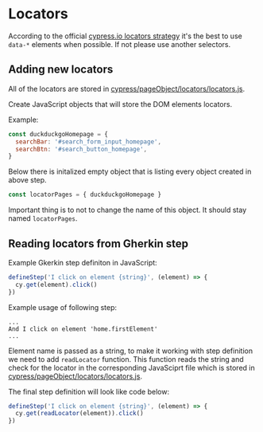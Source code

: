 # Locators

According to the official [cypress.io locators strategy](https://docs.cypress.io/guides/references/best-practices#Selecting-Elements) it's the best to use `data-*` elements when possible. If not please use another selectors.

## Adding new locators

All of the locators are stored in [cypress/pageObject/locators/locators.js](./cypress/../../cypress/pageObject/locators/locators.js).

Create JavaScript objects that will store the DOM elements locators.

Example:

```javascript
const duckduckgoHomepage = {
  searchBar: '#search_form_input_homepage',
  searchBtn: '#search_button_homepage',
}
```

Below there is initalized empty object that is listing every object created in above step.

```javascript
const locatorPages = { duckduckgoHomepage }
```

Important thing is to not to change the name of this object. It should stay named `locatorPages`.

## Reading locators from Gherkin step

Example Gkerkin step definiton in JavaScript:

```javascript
defineStep('I click on element {string}', (element) => {
  cy.get(element).click()
})
```

Example usage of following step:

```gherkin
...
And I click on element 'home.firstElement'
...
```

Element name is passed as a string, to make it working with step definition we need to add `readLocator` function. This function reads the string and check for the locator in the corresponding JavaSciprt file which is stored in [cypress/pageObject/locators/locators.js](./cypress/../../cypress/pageObject/locators/locators.js).

The final step definition will look like code below:

```javascript
defineStep('I click on element {string}', (element) => {
  cy.get(readLocator(element)).click()
})
```
